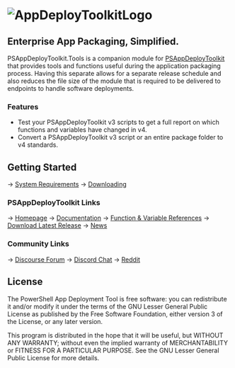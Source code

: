 # ![AppDeployToolkitLogo](https://github.com/user-attachments/assets/7766bcb3-fa87-496e-9b19-7a8e194dcd97)

## Enterprise App Packaging, Simplified.

PSAppDeployToolkit.Tools is a companion module for [PSAppDeployToolkit](https://github.com/PSAppDeployToolkit/PSAppDeployToolkit) that provides tools and functions useful during the application packaging process. Having this separate allows for a separate release schedule and also reduces the file size of the module that is required to be delivered to endpoints to handle software deployments.

### Features

- Test your PSAppDeployToolkit v3 scripts to get a full report on which functions and variables have changed in v4.
- Convert a PSAppDeployToolkit v3 script or an entire package folder to v4 standards.

## Getting Started

-> [System Requirements](https://psappdeploytoolkit.com/docs/getting-started/requirements)
-> [Downloading](https://psappdeploytoolkit.com/docs/getting-started/download)

### PSAppDeployToolkit Links

-> [Homepage](https://psappdeploytoolkit.com)
-> [Documentation](https://psappdeploytoolkit.com/docs)
-> [Function & Variable References](https://psappdeploytoolkit.com/docs/reference)
-> [Download Latest Release](https://github.com/PSAppDeployToolkit/PSAppDeployToolkit/releases)
-> [News](https://psappdeploytoolkit.com/blog)

### Community Links

-> [Discourse Forum](https://discourse.psappdeploytoolkit.com/)
-> [Discord Chat](https://discord.com/channels/618712310185197588/627204361545842688)
-> [Reddit](https://reddit.com/r/psadt)

## License

The PowerShell App Deployment Tool is free software: you can redistribute it and/or modify it under the terms of the GNU Lesser General Public License as published by the Free Software Foundation, either version 3 of the License, or any later version.

This program is distributed in the hope that it will be useful, but WITHOUT ANY WARRANTY; without even the implied warranty of MERCHANTABILITY or FITNESS FOR A PARTICULAR PURPOSE.  See the GNU Lesser General Public License for more details.

